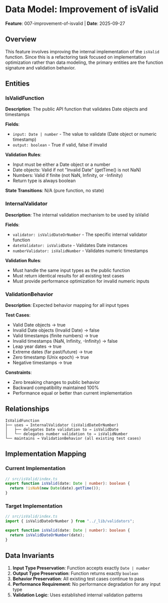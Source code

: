 # Data Model: Improvement of isValid

**Feature**: 007-improvement-of-isvalid | **Date**: 2025-09-27

## Overview

This feature involves improving the internal implementation of the `isValid` function. Since this is a refactoring task focused on implementation optimization rather than data modeling, the primary entities are the function signature and validation behavior.

## Entities

### IsValidFunction
**Description**: The public API function that validates Date objects and timestamps

**Fields**:
- `input: Date | number` - The value to validate (Date object or numeric timestamp)
- `output: boolean` - True if valid, false if invalid

**Validation Rules**:
- Input must be either a Date object or a number
- Date objects: Valid if not "Invalid Date" (getTime() is not NaN)
- Numbers: Valid if finite (not NaN, Infinity, or -Infinity)
- Return type is always boolean

**State Transitions**: N/A (pure function, no state)

### InternalValidator
**Description**: The internal validation mechanism to be used by isValid

**Fields**:
- `validator: isValidDateOrNumber` - The specific internal validator function
- `dateValidator: isValidDate` - Validates Date instances
- `numberValidator: isValidNumber` - Validates numeric timestamps

**Validation Rules**:
- Must handle the same input types as the public function
- Must return identical results for all existing test cases
- Must provide performance optimization for invalid numeric inputs

### ValidationBehavior
**Description**: Expected behavior mapping for all input types

**Test Cases**:
- Valid Date objects → true
- Invalid Date objects (Invalid Date) → false
- Valid timestamps (finite numbers) → true
- Invalid timestamps (NaN, Infinity, -Infinity) → false
- Leap year dates → true
- Extreme dates (far past/future) → true
- Zero timestamp (Unix epoch) → true
- Negative timestamps → true

**Constraints**:
- Zero breaking changes to public behavior
- Backward compatibility maintained 100%
- Performance equal or better than current implementation

## Relationships

```
IsValidFunction
├── uses → InternalValidator (isValidDateOrNumber)
│   ├── delegates Date validation to → isValidDate
│   └── delegates number validation to → isValidNumber
└── maintains → ValidationBehavior (all existing test cases)
```

## Implementation Mapping

### Current Implementation
```typescript
// src/isValid/index.ts
export function isValid(date: Date | number): boolean {
  return !isNaN(new Date(date).getTime());
}
```

### Target Implementation
```typescript
// src/isValid/index.ts
import { isValidDateOrNumber } from "../_lib/validators";

export function isValid(date: Date | number): boolean {
  return isValidDateOrNumber(date);
}
```

## Data Invariants

1. **Input Type Preservation**: Function accepts exactly `Date | number`
2. **Output Type Preservation**: Function returns exactly `boolean`
3. **Behavior Preservation**: All existing test cases continue to pass
4. **Performance Requirement**: No performance degradation for any input type
5. **Validation Logic**: Uses established internal validation patterns